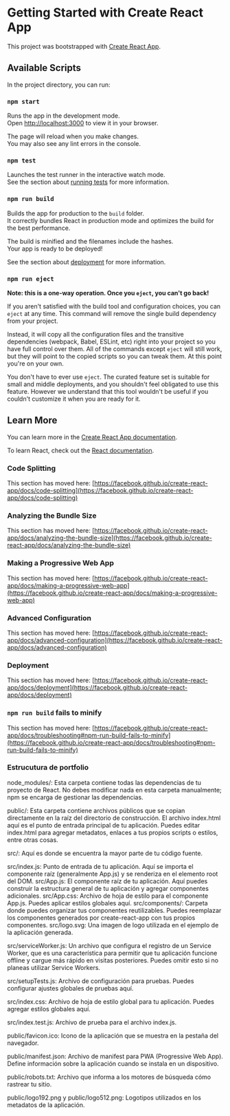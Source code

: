# Getting Started with Create React App

This project was bootstrapped with [Create React App](https://github.com/facebook/create-react-app).

## Available Scripts

In the project directory, you can run:

### `npm start`

Runs the app in the development mode.\
Open [http://localhost:3000](http://localhost:3000) to view it in your browser.

The page will reload when you make changes.\
You may also see any lint errors in the console.

### `npm test`

Launches the test runner in the interactive watch mode.\
See the section about [running tests](https://facebook.github.io/create-react-app/docs/running-tests) for more information.

### `npm run build`

Builds the app for production to the `build` folder.\
It correctly bundles React in production mode and optimizes the build for the best performance.

The build is minified and the filenames include the hashes.\
Your app is ready to be deployed!

See the section about [deployment](https://facebook.github.io/create-react-app/docs/deployment) for more information.

### `npm run eject`

**Note: this is a one-way operation. Once you `eject`, you can't go back!**

If you aren't satisfied with the build tool and configuration choices, you can `eject` at any time. This command will remove the single build dependency from your project.

Instead, it will copy all the configuration files and the transitive dependencies (webpack, Babel, ESLint, etc) right into your project so you have full control over them. All of the commands except `eject` will still work, but they will point to the copied scripts so you can tweak them. At this point you're on your own.

You don't have to ever use `eject`. The curated feature set is suitable for small and middle deployments, and you shouldn't feel obligated to use this feature. However we understand that this tool wouldn't be useful if you couldn't customize it when you are ready for it.

## Learn More

You can learn more in the [Create React App documentation](https://facebook.github.io/create-react-app/docs/getting-started).

To learn React, check out the [React documentation](https://reactjs.org/).

### Code Splitting

This section has moved here: [https://facebook.github.io/create-react-app/docs/code-splitting](https://facebook.github.io/create-react-app/docs/code-splitting)

### Analyzing the Bundle Size

This section has moved here: [https://facebook.github.io/create-react-app/docs/analyzing-the-bundle-size](https://facebook.github.io/create-react-app/docs/analyzing-the-bundle-size)

### Making a Progressive Web App

This section has moved here: [https://facebook.github.io/create-react-app/docs/making-a-progressive-web-app](https://facebook.github.io/create-react-app/docs/making-a-progressive-web-app)

### Advanced Configuration

This section has moved here: [https://facebook.github.io/create-react-app/docs/advanced-configuration](https://facebook.github.io/create-react-app/docs/advanced-configuration)

### Deployment

This section has moved here: [https://facebook.github.io/create-react-app/docs/deployment](https://facebook.github.io/create-react-app/docs/deployment)

### `npm run build` fails to minify

This section has moved here: [https://facebook.github.io/create-react-app/docs/troubleshooting#npm-run-build-fails-to-minify](https://facebook.github.io/create-react-app/docs/troubleshooting#npm-run-build-fails-to-minify)


### Estrucutura de portfolio

node_modules/: Esta carpeta contiene todas las dependencias de tu proyecto de React. No debes modificar nada en esta carpeta manualmente; npm se encarga de gestionar las dependencias.

public/: Esta carpeta contiene archivos públicos que se copian directamente en la raíz del directorio de construcción. El archivo index.html aquí es el punto de entrada principal de tu aplicación. Puedes editar index.html para agregar metadatos, enlaces a tus propios scripts o estilos, entre otras cosas.

src/: Aquí es donde se encuentra la mayor parte de tu código fuente.

src/index.js: Punto de entrada de tu aplicación. Aquí se importa el componente raíz (generalmente App.js) y se renderiza en el elemento root del DOM.
src/App.js: El componente raíz de tu aplicación. Aquí puedes construir la estructura general de tu aplicación y agregar componentes adicionales.
src/App.css: Archivo de hoja de estilo para el componente App.js. Puedes aplicar estilos globales aquí.
src/components/: Carpeta donde puedes organizar tus componentes reutilizables. Puedes reemplazar los componentes generados por create-react-app con tus propios componentes.
src/logo.svg: Una imagen de logo utilizada en el ejemplo de la aplicación generada.

src/serviceWorker.js: Un archivo que configura el registro de un Service Worker, que es una característica para permitir que tu aplicación funcione offline y cargue más rápido en visitas posteriores. Puedes omitir esto si no planeas utilizar Service Workers.

src/setupTests.js: Archivo de configuración para pruebas. Puedes configurar ajustes globales de pruebas aquí.

src/index.css: Archivo de hoja de estilo global para tu aplicación. Puedes agregar estilos globales aquí.

src/index.test.js: Archivo de prueba para el archivo index.js.

public/favicon.ico: Icono de la aplicación que se muestra en la pestaña del navegador.

public/manifest.json: Archivo de manifest para PWA (Progressive Web App). Define información sobre la aplicación cuando se instala en un dispositivo.

public/robots.txt: Archivo que informa a los motores de búsqueda cómo rastrear tu sitio.

public/logo192.png y public/logo512.png: Logotipos utilizados en los metadatos de la aplicación.